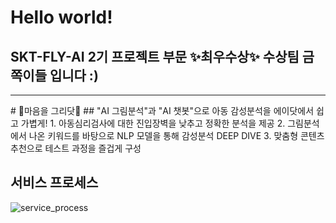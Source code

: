 # Hello world! 
## SKT-FLY-AI 2기 프로젝트 부문 ✨최우수상✨ 수상팀 금쪽이들 입니다 :)

<hr/>
# 🎨마음을 그리닷🎨
## "AI 그림분석"과 "AI 챗봇"으로 아동 감성분석을 에이닷에서 쉽고 가볍게!
1. 아동심리검사에 대한 진입장벽을 낮추고 정확한 분석을 제공
2. 그림분석에서 나온 키워드를 바탕으로 NLP 모델을 통해 감성분석 DEEP DIVE
3. 맞춤형 콘텐츠 추천으로 테스트 과정을 즐겁게 구성

## 서비스 프로세스
![service_process](https://user-images.githubusercontent.com/68270424/229696703-8107e2c3-8608-4a45-8943-f72de572e5c1.png)

